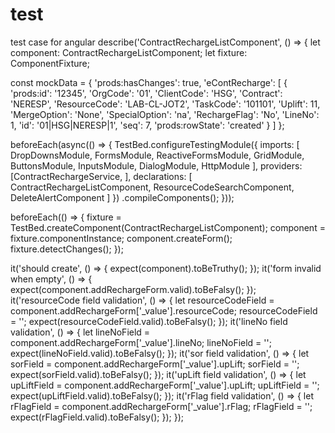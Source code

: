 # test
test case for angular
describe('ContractRechargeListComponent', () => {
  let component: ContractRechargeListComponent;
  let fixture: ComponentFixture<ContractRechargeListComponent>;

  const mockData = {
    'prods:hasChanges': true,
    'eContRecharge': [
      {
        'prods:id': '12345',
        'OrgCode': '01',
        'ClientCode': 'HSG',
        'Contract': 'NERESP',
        'ResourceCode': 'LAB-CL-JOT2',
        'TaskCode': '101101',
        'Uplift': 11,
        'MergeOption': 'None',
        'SpecialOption': 'na',
        'RechargeFlag': 'No',
        'LineNo': 1,
        'id': '01|HSG|NERESP|1',
        'seq': 7,
        'prods:rowState': 'created'
      }
    ]
  };

  beforeEach(async(() => {
    TestBed.configureTestingModule({
      imports: [
        DropDownsModule,
        FormsModule,
        ReactiveFormsModule,
        GridModule,
        ButtonsModule,
        InputsModule,
        DialogModule,
        HttpModule
      ],
      providers: [ContractRechargeService, ],
      declarations: [ ContractRechargeListComponent, ResourceCodeSearchComponent, DeleteAlertComponent ]
    })
    .compileComponents();
  }));

  beforeEach(() => {
    fixture = TestBed.createComponent(ContractRechargeListComponent);
    component = fixture.componentInstance;
    component.createForm();
    fixture.detectChanges();
  });

  it('should create', () => {
    expect(component).toBeTruthy();
  });
  it('form invalid when empty', () => {
    expect(component.addRechargeForm.valid).toBeFalsy();
  });
  it('resourceCode field  validation', () => {
    let resourceCodeField = component.addRechargeForm['_value'].resourceCode;
    resourceCodeField = '';
    expect(resourceCodeField.valid).toBeFalsy();
  });
  it('lineNo field  validation', () => {
    let lineNoField = component.addRechargeForm['_value'].lineNo;
    lineNoField = '';
    expect(lineNoField.valid).toBeFalsy();
  });
  it('sor field  validation', () => {
    let sorField = component.addRechargeForm['_value'].upLift;
    sorField = '';
    expect(sorField.valid).toBeFalsy();
  });
  it('upLift field  validation', () => {
    let upLiftField = component.addRechargeForm['_value'].upLift;
    upLiftField = '';
    expect(upLiftField.valid).toBeFalsy();
  });
  it('rFlag field  validation', () => {
    let rFlagField = component.addRechargeForm['_value'].rFlag;
    rFlagField = '';
    expect(rFlagField.valid).toBeFalsy();
  });
});
